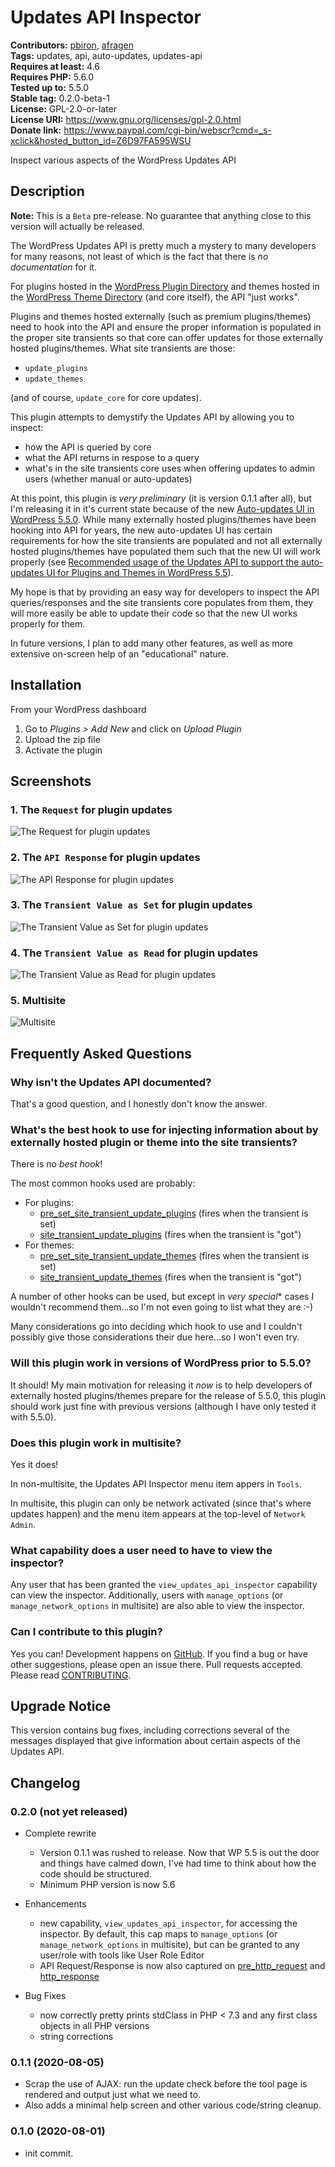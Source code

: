 # Updates API Inspector #

**Contributors:** [pbiron](https://profiles.wordpress.org/pbiron), [afragen](https://profiles.wordpress.org/afragen)  
**Tags:** updates, api, auto-updates, updates-api  
**Requires at least:** 4.6  
**Requires PHP:** 5.6.0  
**Tested up to:** 5.5.0  
**Stable tag:** 0.2.0-beta-1  
**License:** GPL-2.0-or-later  
**License URI:** https://www.gnu.org/licenses/gpl-2.0.html  
**Donate link:** https://www.paypal.com/cgi-bin/webscr?cmd=_s-xclick&hosted_button_id=Z6D97FA595WSU  

Inspect various aspects of the WordPress Updates API

## Description ##

**Note:** This is a `Beta` pre-release.  No guarantee that anything close to this version will actually be released.
 
The WordPress Updates API is pretty much a mystery to many developers for many reasons, not least of which is the fact that there is *no documentation* for it.

For plugins hosted in the [WordPress Plugin Directory](https://wordpress.org/plugins/) and themes hosted in the [WordPress Theme Directory](https://wordpress.org/themes/) (and core itself), the API "just works".  

Plugins and themes hosted externally (such as premium plugins/themes) need to hook into the API and ensure the proper information is populated in the proper site transients so that core can offer updates for those externally hosted plugins/themes.  What site transients are those:

* `update_plugins`
* `update_themes`

(and of course, `update_core` for core updates).

This plugin attempts to demystify the Updates API by allowing you to inspect:

* how the API is queried by core
* what the API returns in respose to a query
* what's in the site transients core uses when offering updates to admin users (whether manual or auto-updates)

At this point, this plugin is *very preliminary* (it is version 0.1.1 after all), but I'm releasing it in it's current state because of the new [Auto-updates UI in WordPress 5.5.0](https://make.wordpress.org/core/2020/07/15/controlling-plugin-and-theme-auto-updates-ui-in-wordpress-5-5/).  While many externally hosted plugins/themes have been hooking into API for years, the new auto-updates UI has certain requirements for how the site transients are populated and not all externally hosted plugins/themes have populated them such that the new UI will work properly (see [Recommended usage of the Updates API to support the auto-updates UI for Plugins and Themes in WordPress 5.5](https://make.wordpress.org/core/2020/07/30/recommended-usage-of-the-updates-api-to-support-the-auto-updates-ui-for-plugins-and-themes-in-wordpress-5-5/)).

My hope is that by providing an easy way for developers to inspect the API queries/responses and the site transients core populates from them, they will more easily be able to update their code so that the new UI works properly for them.

In future versions, I plan to add many other features, as well as more extensive on-screen help of an "educational" nature.

## Installation ##

From your WordPress dashboard

1. Go to _Plugins > Add New_ and click on _Upload Plugin_
2. Upload the zip file
3. Activate the plugin


## Screenshots ##

### 1. The `Request` for plugin updates ###
![The `Request` for plugin updates](.org-repo-assets/screenshot-1.png?raw=true)

### 2. The `API Response` for plugin updates ###
![The `API Response` for plugin updates](.org-repo-assets/screenshot-2.png?raw=true)

### 3. The `Transient Value as Set` for plugin updates ###
![The `Transient Value as Set` for plugin updates](.org-repo-assets/screenshot-3.png?raw=true)

### 4. The `Transient Value as Read` for plugin updates ###
![The `Transient Value as Read` for plugin updates](.org-repo-assets/screenshot-4.png?raw=true)

### 5. Multisite ###
![Multisite](.org-repo-assets/screenshot-5.png?raw=true)


## Frequently Asked Questions ##

### Why isn't the Updates API documented? ###

That's a good question, and I honestly don't know the answer.

### What's the best hook to use for injecting information about by externally hosted plugin or theme into the site transients? ###

There is no *best hook*!  

The most common hooks used are probably:

* For plugins:
    * [pre_set_site_transient_update_plugins](https://developer.wordpress.org/reference/hooks/pre_set_site_transient_transient/) (fires when the transient is set)
    * [site_transient_update_plugins](https://developer.wordpress.org/reference/hooks/site_transient_transient/) (fires when the transient is "got")
* For themes:
    * [pre_set_site_transient_update_themes](https://developer.wordpress.org/reference/hooks/pre_set_site_transient_transient/) (fires when the transient is set)
    * [site_transient_update_themes](https://developer.wordpress.org/reference/hooks/site_transient_transient/) (fires when the transient is "got")

A number of other hooks can be used, but except in *very special** cases I wouldn't recommend them...so I'm not even going to list what they are :-)

Many considerations go into deciding which hook to use and I couldn't possibly give those considerations their due here...so I won't even try.

### Will this plugin work in versions of WordPress prior to 5.5.0? ###

It should!  My main motivation for releasing it _now_ is to help developers of externally hosted plugins/themes prepare for the release of 5.5.0, this plugin should work just fine with previous versions (although I have only tested it with 5.5.0).

### Does this plugin work in multisite? ###

Yes it does!

In non-multisite, the Updates API Inspector menu item appers in `Tools`.

In multisite, this plugin can only be network activated (since that's where updates happen) and the menu item appears at the top-level of `Network Admin`.

### What capability does a user need to have to view the inspector? ###

Any user that has been granted the `view_updates_api_inspector` capability can view the inspector.  Additionally, users with `manage_options` (or `manage_network_options` in multisite) are also able to view the inspector.

### Can I contribute to this plugin? ###

Yes you can!  Development happens on [GitHub](https://github.com/pbiron/updates-api-inspector).  If you find a bug or have other suggestions, please open an issue there.  Pull requests accepted.  Please read [CONTRIBUTING](https://github.com/pbiron/updates-api-inspector/CONTRIBUTING.md).

## Upgrade Notice ##

This version contains bug fixes, including corrections several of the messages displayed that give information about certain aspects of the Updates API.

## Changelog ##

### 0.2.0 (not yet released) ###

* Complete rewrite
    * Version 0.1.1 was rushed to release.  Now that WP 5.5 is out the door and things have calmed down, I've had time to think about how the code should be structured.
    * Minimum PHP version is now 5.6

* Enhancements
    * new capability, `view_updates_api_inspector`, for accessing the inspector.  By default, this cap maps to `manage_options` (or `manage_network_options` in multisite), but can be granted to any user/role with tools like User Role Editor
	* API Request/Response is now also captured on [pre_http_request](https://developer.wordpress.org/reference/hooks/pre_http_request) and [http_response](https://developer.wordpress.org/reference/hooks/http_response)

* Bug Fixes
    * now correctly pretty prints stdClass in PHP < 7.3 and any first class objects in all PHP versions  
    * string corrections

### 0.1.1 (2020-08-05) ###

* Scrap the use of AJAX: run the update check before the tool page is rendered and output just what we need to.
* Also adds a minimal help screen and other various code/string cleanup.

### 0.1.0 (2020-08-01) ###

* init commit.

